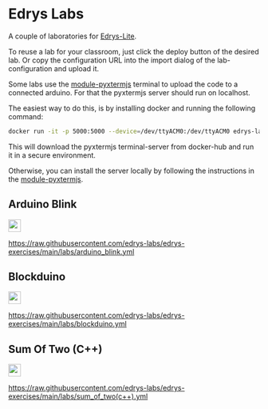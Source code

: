 # Edrys Labs
A couple of laboratories for [Edrys-Lite](https://edrys-labs.github.io).

To reuse a lab for your classroom, just click the deploy button of the desired lab. Or copy the configuration URL into the import dialog of the lab-configuration and upload it.  

Some labs use the [module-pyxtermjs](https://github.com/edrys-labs/module-pyxtermjs) terminal to upload the code to a connected arduino. For that the pyxtermjs server should run on localhost. 

The easiest way to do this, is by installing docker and running the following command:

```bash
docker run -it -p 5000:5000 --device=/dev/ttyACM0:/dev/ttyACM0 edrys-labs/pyxterm-server:latest
```
This will download the pyxtermjs terminal-server from docker-hub and run it in a secure environment.

Otherwise, you can install the server locally by following the instructions in the [module-pyxtermjs](https://github.com/edrys-labs/module-pyxtermjs).

## Arduino Blink

[<img src="https://img.shields.io/badge/%F0%9F%9A%80%20-%20Deploy%20Lab%20-%20light?style=plastic" height="25" />](https://edrys-labs.github.io/?/deploy/https://raw.githubusercontent.com/edrys-labs/edrys-exercises/main/labs/arduino_blink.yml)

https://raw.githubusercontent.com/edrys-labs/edrys-exercises/main/labs/arduino_blink.yml

## Blockduino 

[<img src="https://img.shields.io/badge/%F0%9F%9A%80%20-%20Deploy%20Lab%20-%20light?style=plastic" height="25" />](https://edrys-labs.github.io/?/deploy/https://raw.githubusercontent.com/edrys-labs/edrys-exercises/main/labs/blockduino.yml)

https://raw.githubusercontent.com/edrys-labs/edrys-exercises/main/labs/blockduino.yml

## Sum Of Two (C++)

[<img src="https://img.shields.io/badge/%F0%9F%9A%80%20-%20Deploy%20Lab%20-%20light?style=plastic" height="25" />](https://edrys-labs.github.io/?/deploy/https://raw.githubusercontent.com/edrys-labs/edrys-exercises/main/labs/sum_of_two(c++).yml)

https://raw.githubusercontent.com/edrys-labs/edrys-exercises/main/labs/sum_of_two(c++).yml


